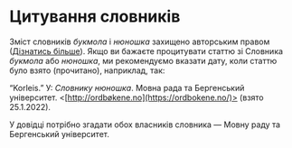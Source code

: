 # Цитування словників
Зміст словників _букмола_ і _нюношка_ захищено авторським правом ([Дізнатись більше](/ukr/about/open-data)). Якщо ви бажаєте процитувати статтю зі Словника _букмола_ або _нюношка_, ми рекомендуємо вказати дату, коли статтю було взято (прочитано), наприклад, так:

“Korleis.” У: _Словнику нюношка_. Мовна рада та Бергенський університет. <[http://ordbøkene.no](https://ordbokene.no/)> (взято 25.1.2022).

У довідці потрібно згадати обох власників словника — Мовну раду та Бергенський університет.
